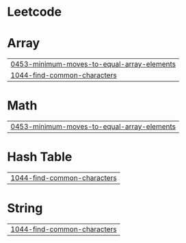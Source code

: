 # Leetcode


# Array
|  |
| ------- |
| [0453-minimum-moves-to-equal-array-elements](https://github.com/Prince-Sharma-07/Leetcode/tree/master/0453-minimum-moves-to-equal-array-elements) |
| [1044-find-common-characters](https://github.com/Prince-Sharma-07/Leetcode/tree/master/1044-find-common-characters) |
# Math
|  |
| ------- |
| [0453-minimum-moves-to-equal-array-elements](https://github.com/Prince-Sharma-07/Leetcode/tree/master/0453-minimum-moves-to-equal-array-elements) |
# Hash Table
|  |
| ------- |
| [1044-find-common-characters](https://github.com/Prince-Sharma-07/Leetcode/tree/master/1044-find-common-characters) |
# String
|  |
| ------- |
| [1044-find-common-characters](https://github.com/Prince-Sharma-07/Leetcode/tree/master/1044-find-common-characters) |